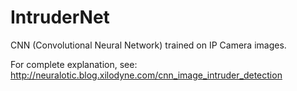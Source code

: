 # IntruderNet
CNN (Convolutional Neural Network) trained on IP Camera images.

For complete explanation, see:  http://neuralotic.blog.xilodyne.com/cnn_image_intruder_detection
